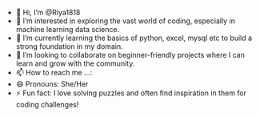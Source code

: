 - 👋 Hi, I’m @Riya1818
- 👀 I’m interested in exploring the vast world of coding, especially in machine learning data science.
- 🌱 I’m currently learning the basics of python, excel, mysql etc to build a strong foundation in my domain.
- 💞️ I’m looking to collaborate on beginner-friendly projects where I can learn and grow with the community.
- 📫 How to reach me ...: 
- 😄 Pronouns: She/Her
- ⚡ Fun fact: I love solving puzzles and often find inspiration in them for coding challenges!

<!---
Riya1818/Riya1818 is a ✨ special ✨ repository because its `README.md` (this file) appears on your GitHub profile.
You can click the Preview link to take a look at your changes.
--->
